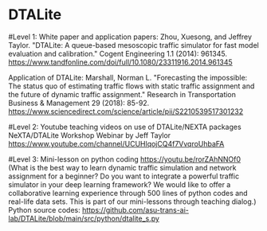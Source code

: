 # DTALite

#Level 1: White paper and application papers: 
Zhou, Xuesong, and Jeffrey Taylor. "DTALite: A queue-based mesoscopic traffic simulator for fast model evaluation and calibration." Cogent Engineering 1.1 (2014): 961345.
https://www.tandfonline.com/doi/full/10.1080/23311916.2014.961345 

Application of DTALite: 
Marshall, Norman L. "Forecasting the impossible: The status quo of estimating traffic flows with static traffic assignment and the future of dynamic traffic assignment." Research in Transportation Business & Management 29 (2018): 85-92.
https://www.sciencedirect.com/science/article/pii/S2210539517301232

#Level 2: Youtube teaching videos on use of DTALite/NEXTA packages
NeXTA/DTALite Workshop Webinar by Jeff Taylor
https://www.youtube.com/channel/UCUHlqojCQ4f7VvqroUhbaFA


#Level 3: Mini-lesson on python coding https://youtu.be/rorZAhNNOf0
(What is the best way to learn dynamic traffic simulation and network assignment for a beginner? Do you want to integrate a powerful traffic simulator in your deep learning framework? We would like to offer a collaborative learning experience through 500 lines of python codes and real-life data sets. This is part of our mini-lessons through teaching dialog.) 
Python source codes: https://github.com/asu-trans-ai-lab/DTALite/blob/main/src/python/dtalite_s.py 



